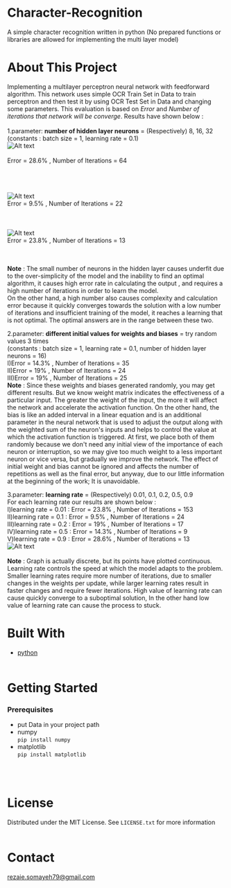 # Character-Recognition
A simple character recognition written in python (No prepared functions or libraries are allowed for implementing the multi layer model) <br />



# About This Project
Implementing a multilayer perceptron neural network with feedforward algorithm. This network uses simple OCR Train Set in Data to train perceptron and then test it by using OCR Test Set in Data and changing some parameters. This evaluation is based on *Error* and *Number of iterations that network will be converge*. Results have shown below : <br /><br />
1.parameter: **number of hidden layer neurons** = (Respectively) 8, 16, 32<br />
(constants : batch size = 1, learning rate = 0.1)<br />
![Alt text](https://s2.uupload.ir/files/1_sd7z.png)<br /><br />
Error = 28.6% , Number of Iterations = 64<br /><br /><br /><br />

![Alt text](https://s2.uupload.ir/files/2_prli.png)<br />
Error = 9.5% , Number of Iterations = 22<br /><br /><br /><br />
![Alt text](https://s2.uupload.ir/files/3_qpkb.png)<br />
Error = 23.8% , Number of Iterations = 13<br /><br /><br />

**Note** : The small number of neurons in the hidden layer causes underfit due to the over-simplicity of the model and the inability to find an optimal algorithm, it causes high error rate in calculating the output , and requires a high number of iterations in order to learn the model.<br/> 
On the other hand, a high number also causes complexity and calculation error because it quickly converges towards the solution with a low number of iterations and insufficient training of the model, it reaches a learning that is not optimal. The optimal answers are in the range between these two.<br/>

2.parameter: **different initial values for weights and biases** = try random values 3 times<br />
(constants : batch size = 1, learning rate = 0.1, number of hidden layer neurons = 16)<br />
I)Error = 14.3% , Number of Iterations = 35<br />
II)Error = 19% , Number of Iterations = 24<br />
III)Error = 19% , Number of Iterations = 25<br />
**Note** : Since these weights and biases generated randomly, you may get different results. But we know weight matrix indicates the effectiveness of a particular input. The greater the weight of the input, the more it will affect the network and accelerate the activation function. On the other hand, the bias is like an added interval in a linear equation and is an additional parameter in the neural network that is used to adjust the output along with the weighted sum of the neuron's inputs and helps to control the value at which the activation function is triggered. At first, we place both of them randomly because we don't need any initial view of the importance of each neuron or interruption, so we may give too much weight to a less important neuron or vice versa, but gradually we improve the network. The effect of initial weight and bias cannot be ignored and affects the number of repetitions as well as the final error, but anyway, due to our little information at the beginning of the work; It is unavoidable.

3.parameter: **learning rate** = (Respectively) 0.01, 0.1, 0.2, 0.5, 0.9<br />
For each learning rate our results are shown below :<br />
I)learning rate = 0.01  :  Error = 23.8% , Number of Iterations = 153 <br />
II)learning rate = 0.1  :  Error = 9.5% , Number of Iterations = 24 <br />
III)learning rate = 0.2  :  Error = 19% , Number of Iterations = 17 <br />
IV)learning rate = 0.5  :  Error = 14.3% , Number of Iterations = 9 <br />
V)learning rate = 0.9  :  Error = 28.6% , Number of Iterations = 13 <br />
![Alt text](https://s2.uupload.ir/files/4_ouj9.png)<br /><br />
**Note** : Graph is actually discrete, but its points have plotted continuous. <br />
Learning rate controls the speed at which the model adapts to the problem. Smaller learning rates require more number of iterations, due to smaller changes in the weights per update, while larger learning rates result in faster changes and require fewer iterations. High value of learning rate can cause quickly converge to a suboptimal solution, In the other hand low value of learning rate can cause the process to stuck.<br />


# Built With
- [python](https://www.python.org/) <br /><br />

# Getting Started
### Prerequisites
- put Data in your project path
- numpy <br />
    `pip install numpy`<br />
- matplotlib <br />
    `pip install matplotlib`<br />
    
<br /><br />
# License
Distributed under the MIT License. See `LICENSE.txt` for more information
<br /><br />

# Contact
rezaie.somayeh79@gmail.com
